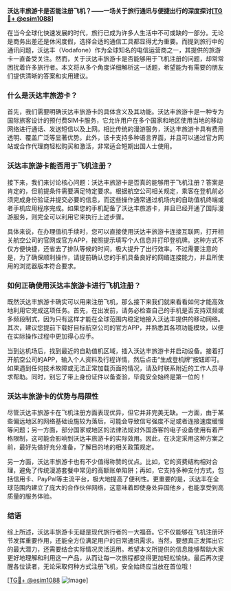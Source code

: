 **沃达丰旅游卡是否能注册飞机？——一场关于旅行通讯与便捷出行的深度探讨[[TG💪+ @esim1088](https://t.me/s/esim1088)]**

在当今全球化快速发展的时代，旅行已成为许多人生活中不可或缺的一部分。无论是商务出差还是休闲度假，选择合适的通信工具都显得尤为重要。而提到旅行中的通讯问题，沃达丰（Vodafone）作为全球知名的电信运营商之一，其提供的旅游卡一直备受关注。然而，关于沃达丰旅游卡是否能够用于飞机注册的问题，却常常困扰着许多旅行者。本文将从多个角度详细解析这一话题，希望能为有需要的朋友们提供清晰的答案和实用建议。

### 什么是沃达丰旅游卡？

首先，我们需要明确沃达丰旅游卡的具体含义及其功能。沃达丰旅游卡是一种专为国际旅客设计的预付费SIM卡服务，它允许用户在多个国家和地区使用当地的移动网络进行通话、发送短信以及上网。相比传统的漫游服务，沃达丰旅游卡具有费用透明、覆盖广泛等显著优势。此外，该卡支持多种语言界面，并且可以通过官方网站或合作代理商轻松购买和激活，非常适合短期出国人士使用。

### 沃达丰旅游卡能否用于飞机注册？

接下来，我们来讨论核心问题：沃达丰旅游卡是否真的能够用于飞机注册？答案是肯定的，但前提条件需要满足特定要求。根据航空公司相关规定，乘客在登机前必须完成身份验证并提交必要的信息，而这些操作通常通过机场内的自助值机终端或者手机应用程序完成。如果您的手机配备了沃达丰旅游卡，并且已经开通了国际漫游服务，则完全可以利用它来执行上述步骤。

具体来说，在办理值机手续时，您可以直接使用沃达丰旅游卡连接互联网，打开相关航空公司的官网或官方APP，按照提示填写个人信息并打印登机牌。这种方式不仅方便快捷，还省去了排队等候的时间，极大提升了出行效率。不过需要注意的是，为了确保顺利操作，请提前确认您的手机具备良好的网络连接能力，并且所使用的浏览器版本符合要求。

### 如何正确使用沃达丰旅游卡进行飞机注册？

既然沃达丰旅游卡确实可以用来注册飞机，那么接下来我们就来看看如何才能高效地利用它完成这项任务。首先，在出发前，请务必检查自己的手机是否支持双频或多频段制式，因为只有这样才能在全球范围内稳定地接入沃达丰提供的移动网络。其次，建议您提前下载好目标航空公司的官方APP，并熟悉其各项功能模块，以便在实际操作过程中更加得心应手。

当到达机场后，找到最近的自助值机区域，插入沃达丰旅游卡并启动设备。接着打开航空公司的APP，输入个人资料及行程详情，然后点击“生成登机牌”按钮即可。如果遇到任何技术故障或无法正常加载页面的情况，请及时联系附近的工作人员寻求帮助。同时，别忘了带上身份证件以备查验，毕竟安全始终是第一位的！

### 沃达丰旅游卡的优势与局限性

尽管沃达丰旅游卡在飞机注册方面表现优异，但它并非完美无缺。一方面，由于某些偏远地区的网络基础设施较为落后，可能会导致信号强度不足或者连接速度缓慢等问题；另一方面，部分国家或地区的法律法规对外国游客的电子设备使用有着严格限制，这可能会影响到沃达丰旅游卡的实际效用。因此，在决定采用这种方案之前，最好先做好充分准备，了解目的地的相关政策规定。

另一方面，沃达丰旅游卡也有不少值得称赞的优点。比如，它的资费结构相对合理，避免了传统漫游套餐中常见的高额账单陷阱；再如，它支持多种支付方式，包括信用卡、PayPal等主流平台，极大地提高了便利性。更重要的是，沃达丰在全球范围内建立了庞大的合作伙伴网络，这意味着即使身处异国他乡，也能享受到高质量的服务体验。

### 结语

综上所述，沃达丰旅游卡无疑是现代旅行者的一大福音。它不仅能够在飞机注册环节发挥重要作用，还能全方位满足用户的日常通讯需求。当然，要想真正发挥出它的最大潜力，还需要结合实际情况灵活运用。希望本文所提供的信息能够帮助大家更好地理解和利用这一产品，从而让每一次旅程都变得更加轻松愉快。最后再次提醒各位读者，无论采取何种方式注册飞机，安全始终应当放在首位哦！

[[TG💪+ @esim1088](https://t.me/s/esim1088) ![Image](https://i.postimg.cc/4NQfJmqS/Snipaste-2025-05-13-00-14-12.png)]